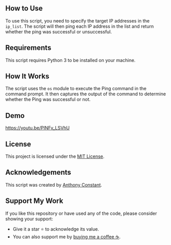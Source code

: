 ## How to Use

To use this script, you need to specify the target IP addresses in the `ip_list`. The script will then ping each IP address in the list and return whether the ping was successful or unsuccessful.

## Requirements

This script requires Python 3 to be installed on your machine.

## How It Works

The script uses the `os` module to execute the Ping command in the command prompt. It then captures the output of the command to determine whether the Ping was successful or not.

## Demo

https://youtu.be/PlNFv_LSVhU

## License

This project is licensed under the [MIT License](https://opensource.org/licenses/MIT).

## Acknowledgements

This script was created by [Anthony Constant](https://anthonyconstant.co.uk/). 

## Support My Work

If you like this repository or have used any of the code, please consider showing your support:

- Give it a star ⭐️ to acknowledge its value.
- You can also support me by [buying me a coffee ☕️](https://ko-fi.com/W7W144CAO).

